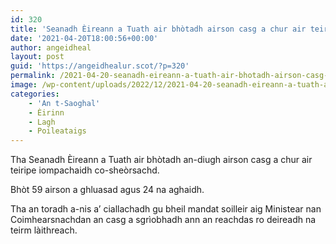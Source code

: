 ```yaml
---
id: 320
title: 'Seanadh Èireann a Tuath air bhòtadh airson casg a chur air teiripe iompachaidh'
date: '2021-04-20T18:00:56+00:00'
author: angeidheal
layout: post
guid: 'https://angeidhealur.scot/?p=320'
permalink: /2021-04-20-seanadh-eireann-a-tuath-air-bhotadh-airson-casg-a-chur-air-teiripe-iompachaidh/
image: /wp-content/uploads/2022/12/2021-04-20-seanadh-eireann-a-tuath-air-bhotadh-airson-casg-a-chur-air-teiripe-iompachaidh.webp
categories:
    - 'An t-Saoghal'
    - Èirinn
    - Lagh
    - Poileataigs
---
```


Tha Seanadh Èireann a Tuath air bhòtadh an-diugh airson casg a chur air teiripe iompachaidh co-sheòrsachd.

Bhòt 59 airson a ghluasad agus 24 na aghaidh.

Tha an toradh a-nis a’ ciallachadh gu bheil mandat soilleir aig Ministear nan Coimhearsnachdan an casg a sgrìobhadh ann an reachdas ro deireadh na teirm làithreach.
